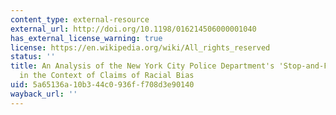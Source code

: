 ```yaml
---
content_type: external-resource
external_url: http://doi.org/10.1198/016214506000001040
has_external_license_warning: true
license: https://en.wikipedia.org/wiki/All_rights_reserved
status: ''
title: An Analysis of the New York City Police Department's 'Stop-and-Frisk' Policy
  in the Context of Claims of Racial Bias
uid: 5a65136a-10b3-44c0-936f-f708d3e90140
wayback_url: ''
---
```

